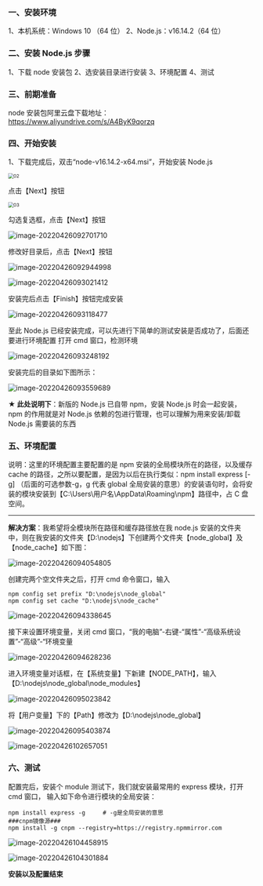 ### 一、安装环境

1、本机系统：Windows 10 （64 位）
2、Node.js：v16.14.2（64 位）

### 二、安装 Node.js 步骤

1、下载 node 安装包
2、选安装目录进行安装
3、环境配置
4、测试

### 三、前期准备

node 安装包阿里云盘下载地址：https://www.aliyundrive.com/s/A4ByK9qorzq

### 四、开始安装

1、下载完成后，双击“node-v16.14.2-x64.msi”，开始安装 Node.js

<img src="https://s2.loli.net/2022/08/15/YSPGCFykMpuslVj.png" alt="02" style="zoom:67%;" />

点击【Next】按钮

<img src="https://s2.loli.net/2022/08/15/9YCJe5lLAd6RnHZ.png" alt="03" style="zoom:67%;" />

勾选复选框，点击【Next】按钮

![image-20220426092701710](https://s2.loli.net/2022/08/15/XB98nz3wHdkCAOr.png)

修改好目录后，点击【Next】按钮

![image-20220426092944998](https://s2.loli.net/2022/08/15/31DMBZtgh9AuFXw.png)

![image-20220426093021412](https://s2.loli.net/2022/08/15/LPS59YNOapeqrvm.png)

安装完后点击【Finish】按钮完成安装

![image-20220426093118477](https://s2.loli.net/2022/08/15/AwpXEjURKCNVkHt.png)

至此 Node.js 已经安装完成，可以先进行下简单的测试安装是否成功了，后面还要进行环境配置
打开 cmd 窗口，检测环境

![image-20220426093248192](https://s2.loli.net/2022/08/15/fjPiDJHGmlwruQs.png)

安装完后的目录如下图所示：

![image-20220426093559689](https://s2.loli.net/2022/08/15/GEmUqxM9HzdrJge.png)

**★ 此处说明下**：新版的 Node.js 已自带 npm，安装 Node.js 时会一起安装，npm 的作用就是对 Node.js 依赖的包进行管理，也可以理解为用来安装/卸载 Node.js 需要装的东西

### 五、环境配置

说明：这里的环境配置主要配置的是 npm 安装的全局模块所在的路径，以及缓存 cache 的路径，之所以要配置，是因为以后在执行类似：npm install express [-g] （后面的可选参数-g，g 代表 global 全局安装的意思）的安装语句时，会将安装的模块安装到【C:\Users\用户名\AppData\Roaming\npm】路径中，占 C 盘空间。

---

**解决方案**：我希望将全模块所在路径和缓存路径放在我 node.js 安装的文件夹中，则在我安装的文件夹【D:\nodejs】下创建两个文件夹【node_global】及【node_cache】如下图：

![image-20220426094054805](https://s2.loli.net/2022/08/15/1E3gRIT56kPiHmM.png)

创建完两个空文件夹之后，打开 cmd 命令窗口，输入

```
npm config set prefix "D:\nodejs\node_global"
npm config set cache "D:\nodejs\node_cache"
```

![image-20220426094338645](https://s2.loli.net/2022/08/15/vHg8aSBniMtEprJ.png)

接下来设置环境变量，关闭 cmd 窗口，“我的电脑”-右键-“属性”-“高级系统设置”-“高级”-“环境变量

![image-20220426094628236](https://s2.loli.net/2022/08/15/9UiYOQr5usptVfD.png)

进入环境变量对话框，在【系统变量】下新建【NODE_PATH】，输入【D:\nodejs\node_global\node_modules】

![image-20220426095023842](https://s2.loli.net/2022/08/15/TChUxwAoiRG9XHZ.png)

将【用户变量】下的【Path】修改为【D:\nodejs\node_global】

![image-20220426095403874](https://s2.loli.net/2022/08/15/AYBWLjU8lbHqfyu.png)

![image-20220426102657051](https://s2.loli.net/2022/08/15/zkHjmdqO6c8SUfl.png)

### 六、测试

配置完后，安装个 module 测试下，我们就安装最常用的 express 模块，打开 cmd 窗口，
输入如下命令进行模块的全局安装：

```
npm install express -g     # -g是全局安装的意思
###cnpm镜像源###
npm install -g cnpm --registry=https://registry.npmmirror.com
```

![image-20220426104458915](https://s2.loli.net/2022/08/15/FqxcMRdJzvghHNV.png)

![image-20220426104301884](https://s2.loli.net/2022/08/15/2ns8AlNpzoc6Yfx.png)

**安装以及配置结束**
